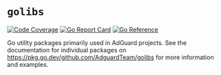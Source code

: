 # `golibs`

[![Code Coverage](https://img.shields.io/codecov/c/github/AdguardTeam/golibs/master.svg)](https://codecov.io/github/AdguardTeam/golibs?branch=master)
[![Go Report Card](https://goreportcard.com/badge/github.com/AdguardTeam/golibs)](https://goreportcard.com/report/AdguardTeam/golibs)
[![Go Reference](https://pkg.go.dev/badge/github.com/AdguardTeam/golibs.svg)](https://pkg.go.dev/github.com/AdguardTeam/golibs)

Go utility packages primarily used in AdGuard projects. See the documentation for individual packages on <https://pkg.go.dev/github.com/AdguardTeam/golibs> for more information and examples.
